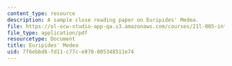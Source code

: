 ```yaml
---
content_type: resource
description: A sample close reading paper on Euripides' Medea.
file: https://ol-ocw-studio-app-qa.s3.amazonaws.com/courses/21l-005-introduction-to-drama-fall-2016/7f6ebbd6fd11c77ce070005348511e74_MIT21L_005F16_Medea.pdf
file_type: application/pdf
resourcetype: Document
title: Euripides' Medea
uid: 7f6ebbd6-fd11-c77c-e070-005348511e74
---
```

